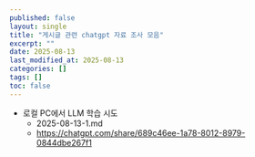 ```yaml
---
published: false
layout: single
title: "게시글 관련 chatgpt 자료 조사 모음"
excerpt: ""
date: 2025-08-13
last_modified_at: 2025-08-13
categories: []
tags: []
toc: false
---
```


- 로컬 PC에서 LLM 학습 시도
  - 2025-08-13-1.md
  - https://chatgpt.com/share/689c46ee-1a78-8012-8979-0844dbe267f1

